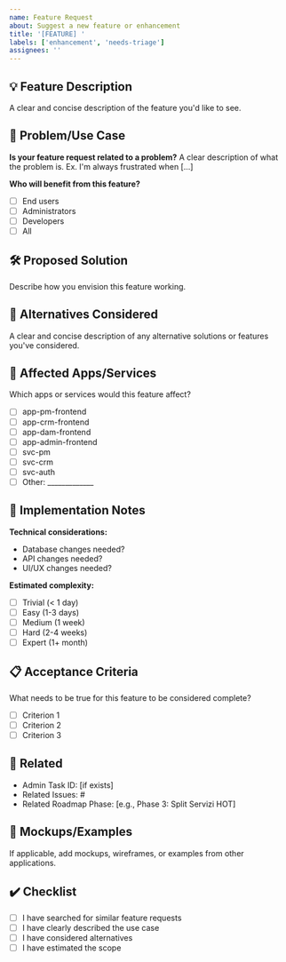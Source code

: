 ```yaml
---
name: Feature Request
about: Suggest a new feature or enhancement
title: '[FEATURE] '
labels: ['enhancement', 'needs-triage']
assignees: ''
---
```


## 💡 Feature Description

A clear and concise description of the feature you'd like to see.

## 🎯 Problem/Use Case

**Is your feature request related to a problem?**
A clear description of what the problem is. Ex. I'm always frustrated when [...]

**Who will benefit from this feature?**
- [ ] End users
- [ ] Administrators
- [ ] Developers
- [ ] All

## 🛠️ Proposed Solution

Describe how you envision this feature working.

## 🔀 Alternatives Considered

A clear and concise description of any alternative solutions or features you've considered.

## 📍 Affected Apps/Services

Which apps or services would this feature affect?

- [ ] app-pm-frontend
- [ ] app-crm-frontend
- [ ] app-dam-frontend
- [ ] app-admin-frontend
- [ ] svc-pm
- [ ] svc-crm
- [ ] svc-auth
- [ ] Other: _____________

## 📐 Implementation Notes

**Technical considerations:**
- Database changes needed?
- API changes needed?
- UI/UX changes needed?

**Estimated complexity:**
- [ ] Trivial (< 1 day)
- [ ] Easy (1-3 days)
- [ ] Medium (1 week)
- [ ] Hard (2-4 weeks)
- [ ] Expert (1+ month)

## 📋 Acceptance Criteria

What needs to be true for this feature to be considered complete?

- [ ] Criterion 1
- [ ] Criterion 2
- [ ] Criterion 3

## 🔗 Related

- Admin Task ID: [if exists]
- Related Issues: #
- Related Roadmap Phase: [e.g., Phase 3: Split Servizi HOT]

## 📸 Mockups/Examples

If applicable, add mockups, wireframes, or examples from other applications.

## ✔️ Checklist

- [ ] I have searched for similar feature requests
- [ ] I have clearly described the use case
- [ ] I have considered alternatives
- [ ] I have estimated the scope
